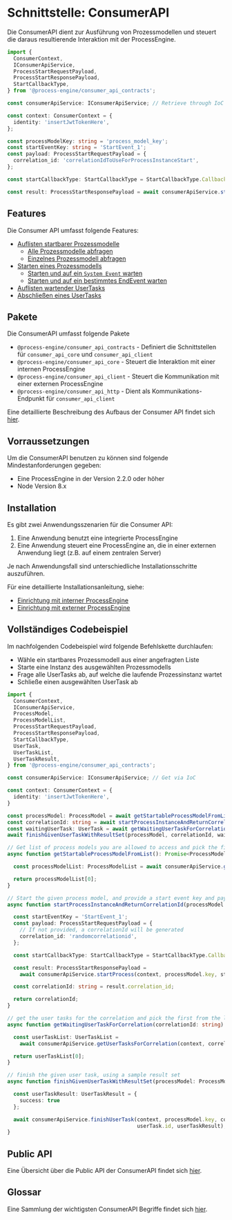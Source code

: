 # Schnittstelle: ConsumerAPI

Die ConsumerAPI dient zur Ausführung von Prozessmodellen und steuert die daraus
resultierende Interaktion mit der ProcessEngine.

```TypeScript
import {
  ConsumerContext,
  IConsumerApiService,
  ProcessStartRequestPayload,
  ProcessStartResponsePayload,
  StartCallbackType,
} from '@process-engine/consumer_api_contracts';

const consumerApiService: IConsumerApiService; // Retrieve through IoC

const context: ConsumerContext = {
  identity: 'insertJwtTokenHere',
};

const processModelKey: string = 'process_model_key';
const startEventKey: string = 'StartEvent_1';
const payload: ProcessStartRequestPayload = {
  correlation_id: 'correlationIdToUseForProcessInstanceStart',
};

const startCallbackType: StartCallbackType = StartCallbackType.CallbackOnProcessInstanceCreated;

const result: ProcessStartResponsePayload = await consumerApiService.startProcess(context, processModelKey, startEventKey, payload, startCallbackType);
```

## Features

Die Consumer API umfasst folgende Features:

* [Auflisten startbarer Prozessmodelle](./consumer_api/list-startable-process-models.md)
  * [Alle Prozessmodelle abfragen](./consumer_api/list-startable-process-models.md#alle-prozessmodelle-abfragen)
  * [Einzelnes Prozessmodell abfragen](./consumer_api/list-startable-process-models.md#einzelnes-prozessmodell-abfragen)
* [Starten eines Prozessmodells](./consumer_api/start-process-instance.md)
  * [Starten und auf ein `System Event` warten](./consumer_api/start-process-instance.md#starten-und-auf-ein-system-event-warten)
  * [Starten und auf ein bestimmtes EndEvent warten](./consumer_api/start-process-instance.md#starten-und-auf-ein-bestimmtes-endevent-warten)
* [Auflisten wartender UserTasks](./consumer_api/list-waiting-usertasks.md)
* [Abschließen eines UserTasks](./consumer_api/finish-user-task.md)

## Pakete

Die ConsumerAPI umfasst folgende Pakete
- `@process-engine/consumer_api_contracts` - Definiert die Schnittstellen
für `consumer_api_core` und `consumer_api_client`
- `@process-engine/consumer_api_core` - Steuert die Interaktion mit einer
internen ProcessEngine
- `@process-engine/consumer_api_client` - Steuert die Kommunikation mit einer
externen ProcessEngine
- `@process-engine/consumer_api_http` - Dient als Kommunikations-Endpunkt
für `consumer_api_client`

Eine detaillierte Beschreibung des Aufbaus der Consumer API findet sich [hier](./consumer_api/consumer-api-structure.md).

## Vorraussetzungen

Um die ConsumerAPI benutzen zu können sind folgende Mindestanforderungen gegeben:

- Eine ProcessEngine in der Version 2.2.0 oder höher
- Node Version 8.x

## Installation

Es gibt zwei Anwendungsszenarien für die Consumer API:
1. Eine Anwendung benutzt eine integrierte ProcessEngine
2. Eine Anwendung steuert eine ProcessEngine an, die in einer externen
Anwendung liegt (z.B. auf einem zentralen Server)

Je nach Anwendungsfall sind unterschiedliche Installationsschritte auszuführen.

Für eine detaillierte Installationsanleitung, siehe:
- [Einrichtung mit interner ProcessEngine](./consumer_api/setup_internal_process_engine.md)
- [Einrichtung mit externer ProcessEngine](./consumer_api/setup_external_process_engine.md)

## Vollständiges Codebeispiel

Im nachfolgenden Codebeispiel wird folgende Befehlskette durchlaufen:
- Wähle ein startbares Prozessmodell aus einer angefragten Liste
- Starte eine Instanz des ausgewählten Prozessmodells
- Frage alle UserTasks ab, auf welche die laufende Prozessinstanz wartet
- Schließe einen ausgewählten UserTask ab

```TypeScript
import {
  ConsumerContext,
  IConsumerApiService,
  ProcessModel,
  ProcessModelList,
  ProcessStartRequestPayload,
  ProcessStartResponsePayload,
  StartCallbackType,
  UserTask,
  UserTaskList,
  UserTaskResult,
} from '@process-engine/consumer_api_contracts';

const consumerApiService: IConsumerApiService; // Get via IoC

const context: ConsumerContext = {
  identity: 'insertJwtTokenHere',
}

const processModel: ProcessModel = await getStartableProcessModelFromList();
const correlationId: string = await startProcessInstanceAndReturnCorrelationId(processModel);
const waitingUserTask: UserTask = await getWaitingUserTaskForCorrelation(correlationId);
await finishGivenUserTaskWithResultSet(processModel, correlationId, waitingUserTask);

// Get list of process models you are allowed to access and pick the first one available
async function getStartableProcessModelFromList(): Promise<ProcessModel> {

  const processModelList: ProcessModelList = await consumerApiService.getProcessModels(context);

  return processModelList[0];
}

// Start the given process model, and provide a start event key and payload.
async function startProcessInstanceAndReturnCorrelationId(processModel: ProcessModel): Promise<string> {

  const startEventKey = 'StartEvent_1';
  const payload: ProcessStartRequestPayload = {
    // If not provided, a correlationId will be generated
    correlation_id: 'randomcorrelationid',
  };

  const startCallbackType: StartCallbackType = StartCallbackType.CallbackOnProcessInstanceCreated;

  const result: ProcessStartResponsePayload =
    await consumerApiService.startProcess(context, processModel.key, startEventKey, payload, startCallbackType);

  const correlationId: string = result.correlation_id;

  return correlationId;
}

// get the user tasks for the correlation and pick the first from the list
async function getWaitingUserTaskForCorrelation(correlationId: string): Promise<UserTask> {

  const userTaskList: UserTaskList =
    await consumerApiService.getUserTasksForCorrelation(context, correlationId);

  return userTaskList[0];
}

// finish the given user task, using a sample result set
async function finishGivenUserTaskWithResultSet(processModel: ProcessModel, correlationId, userTask: UserTask): Promise<void> {

  const userTaskResult: UserTaskResult = {
    success: true
  };

  await consumerApiService.finishUserTask(context, processModel.key, correlationId,
                                          userTask.id, userTaskResult);
}
```

## Public API

Eine Übersicht über die Public API der ConsumerAPI findet sich [hier](./consumer_api/public_api.md).

## Glossar

Eine Sammlung der wichtigsten ConsumerAPI Begriffe findet sich [hier](./consumer_api/glossary.md).
